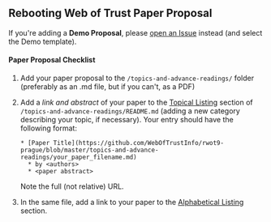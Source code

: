 ## Rebooting Web of Trust Paper Proposal

If you're adding a **Demo Proposal**, please [open an Issue](https://github.com/WebOfTrustInfo/rwot9-prague/issues/new/choose) 
instead (and select the Demo template). 

#### Paper Proposal Checklist

1. Add your paper proposal to the `/topics-and-advance-readings/` folder (preferably as an .md file, but if you can't, as a PDF)
2. Add a *link and abstract* of your paper to the 
  [Topical Listing](https://github.com/WebOfTrustInfo/rwot9-prague/tree/master/topics-and-advance-readings#topical-listing)
  section of `/topics-and-advance-readings/README.md` (adding a new category describing your topic, if necessary).
  Your entry should have the following format:
  
    ```
    * [Paper Title](https://github.com/WebOfTrustInfo/rwot9-prague/blob/master/topics-and-advance-readings/your_paper_filename.md)
      * by <authors>
      * <paper abstract>
    ```
    Note the full (not relative) URL.
3. In the same file, add a link to your paper to the 
  [Alphabetical Listing](https://github.com/WebOfTrustInfo/rwot9-prague/blob/master/topics-and-advance-readings/README.md#alphabetical-listing)
  section.
 
